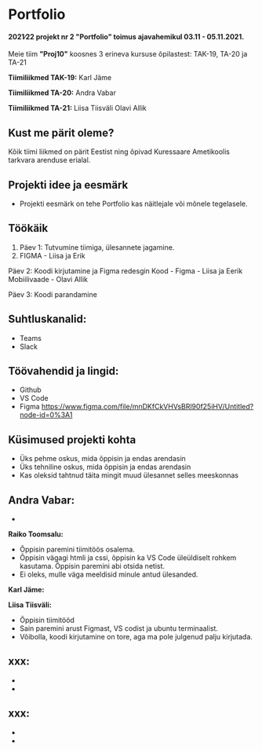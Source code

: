 # Portfolio

#### 2021∕22 projekt nr 2 "Portfolio" toimus ajavahemikul 03.11 - 05.11.2021.

Meie tiim **"Proj10"** koosnes 3 erineva kursuse õpilastest: TAK-19, TA-20 ja TA-21

**Tiimiliikmed TAK-19:** 
Karl Jäme

**Tiimiliikmed TA-20:**
Andra Vabar 

**Tiimiliikmed TA-21:**
Liisa Tiisväli
Olavi Allik

## Kust me pärit oleme?
Kõik tiimi liikmed on pärit Eestist ning õpivad Kuressaare Ametikoolis tarkvara arenduse erialal.

## Projekti idee ja eesmärk
* Projekti eesmärk on tehe Portfolio kas näitlejale või mõnele tegelasele.

## Töökäik
 1. Päev 1: Tutvumine tiimiga, ülesannete jagamine.
 2. FIGMA - Liisa ja Erik


 Päev 2: Koodi kirjutamine ja Figma redesgin
 Kood -
 Figma - Liisa ja Eerik
 Mobiilivaade - Olavi Allik
 
 Päev 3: Koodi parandamine



## Suhtluskanalid: 
- Teams
- Slack

## Töövahendid ja lingid: 
- Github
- VS Code
- Figma https://www.figma.com/file/mnDKfCkVHVsBRl90f25iHV/Untitled?node-id=0%3A1
## Küsimused projekti kohta
 - Üks pehme oskus, mida õppisin ja endas arendasin
 - Üks tehniline oskus, mida õppisin ja endas arendasin
 - Kas oleksid tahtnud täita mingit muud ülesannet selles meeskonnas



**Andra Vabar:**
 - 
 - 


**Raiko Toomsalu:**
 - Õppisin paremini tiimitöös osalema.
 - Õppisin vägagi htmli ja cssi, õppisin ka VS Code üleüldiselt rohkem kasutama. Õppisin paremini abi otsida netist.
 - Ei oleks, mulle väga meeldisid minule antud ülesanded.

**Karl Jäme:**


**Liisa Tiisväli:**
 - Õppisin tiimitööd
 - Sain paremini arust Figmast, VS codist ja ubuntu terminaalist.
 - Võibolla, koodi kirjutamine on tore, aga ma pole julgenud palju kirjutada.

**xxx:**
 -  
 - 
 - 

**xxx:** 
 - 
 - 
 - 
